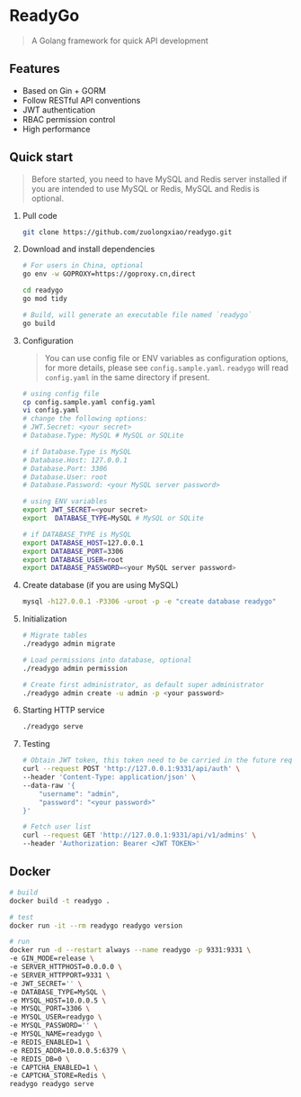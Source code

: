 # ReadyGo

> A Golang framework for quick API development

## Features

- Based on Gin + GORM
- Follow RESTful API conventions
- JWT authentication
- RBAC permission control
- High performance

## Quick start

> Before started, you need to have MySQL and Redis server installed if you are intended to use MySQL or Redis, MySQL and Redis is optional.

1. Pull code

    ```bash
    git clone https://github.com/zuolongxiao/readygo.git
    ```

2. Download and install dependencies

    ```bash
    # For users in China, optional
    go env -w GOPROXY=https://goproxy.cn,direct

    cd readygo
    go mod tidy

    # Build, will generate an executable file named `readygo`
    go build
    ```

3. Configuration

    > You can use config file or ENV variables as configuration options, for more details, please see `config.sample.yaml`.
    > `readygo` will read `config.yaml` in the same directory if present.

    ```bash
    # using config file
    cp config.sample.yaml config.yaml
    vi config.yaml
    # change the following options:
    # JWT.Secret: <your secret>
    # Database.Type: MySQL # MySQL or SQLite

    # if Database.Type is MySQL
    # Database.Host: 127.0.0.1
    # Database.Port: 3306
    # Database.User: root
    # Database.Password: <your MySQL server password>

    # using ENV variables
    export JWT_SECRET=<your secret>
    export  DATABASE_TYPE=MySQL # MySQL or SQLite

    # if DATABASE_TYPE is MySQL
    export DATABASE_HOST=127.0.0.1
    export DATABASE_PORT=3306
    export DATABASE_USER=root
    export DATABASE_PASSWORD=<your MySQL server password>
    ```

4. Create database (if you are using MySQL)

    ```bash
    mysql -h127.0.0.1 -P3306 -uroot -p -e "create database readygo"
    ```

5. Initialization

    ```bash
    # Migrate tables
    ./readygo admin migrate

    # Load permissions into database, optional
    ./readygo admin permission

    # Create first administrator, as default super administrator
    ./readygo admin create -u admin -p <your password>
    ```

6. Starting HTTP service

    ```bash
    ./readygo serve
    ```

7. Testing

    ```bash
    # Obtain JWT token, this token need to be carried in the future request
    curl --request POST 'http://127.0.0.1:9331/api/auth' \
    --header 'Content-Type: application/json' \
    --data-raw '{
        "username": "admin",
        "password": "<your password>"
    }'

    # Fetch user list
    curl --request GET 'http://127.0.0.1:9331/api/v1/admins' \
    --header 'Authorization: Bearer <JWT TOKEN>'
    ```

## Docker

```sh
# build
docker build -t readygo .

# test
docker run -it --rm readygo readygo version

# run
docker run -d --restart always --name readygo -p 9331:9331 \
-e GIN_MODE=release \
-e SERVER_HTTPHOST=0.0.0.0 \
-e SERVER_HTTPPORT=9331 \
-e JWT_SECRET='' \
-e DATABASE_TYPE=MySQL \
-e MYSQL_HOST=10.0.0.5 \
-e MYSQL_PORT=3306 \
-e MYSQL_USER=readygo \
-e MYSQL_PASSWORD='' \
-e MYSQL_NAME=readygo \
-e REDIS_ENABLED=1 \
-e REDIS_ADDR=10.0.0.5:6379 \
-e REDIS_DB=0 \
-e CAPTCHA_ENABLED=1 \
-e CAPTCHA_STORE=Redis \
readygo readygo serve
```
